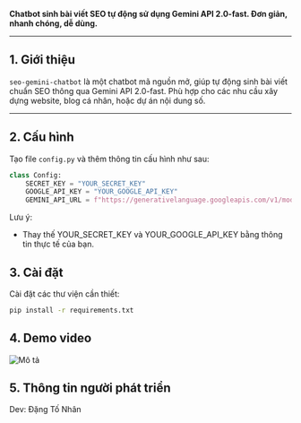 

**Chatbot sinh bài viết SEO tự động sử dụng Gemini API 2.0-fast. Đơn giản, nhanh chóng, dễ dùng.**

---

## 1. Giới thiệu

`seo-gemini-chatbot` là một chatbot mã nguồn mở, giúp tự động sinh bài viết chuẩn SEO thông qua Gemini API 2.0-fast. Phù hợp cho các nhu cầu xây dựng website, blog cá nhân, hoặc dự án nội dung số.

---

## 2. Cấu hình

Tạo file `config.py` và thêm thông tin cấu hình như sau:

```python
class Config:
    SECRET_KEY = "YOUR_SECRET_KEY"
    GOOGLE_API_KEY = "YOUR_GOOGLE_API_KEY"
    GEMINI_API_URL = f"https://generativelanguage.googleapis.com/v1/models/gemini-2.0-flash:generateContent?key={GOOGLE_API_KEY}"
```
Lưu ý:

- Thay thế YOUR_SECRET_KEY và YOUR_GOOGLE_API_KEY bằng thông tin thực tế của bạn.

## 3. Cài đặt
Cài đặt các thư viện cần thiết:
```bash
pip install -r requirements.txt
```
## 4. Demo video
![Mô tả](https://github.com/HitDrama/seo-gemini-chatbot/blob/main/static/test.gif)

## 5. Thông tin người phát triển
Dev: Đặng Tố Nhân




